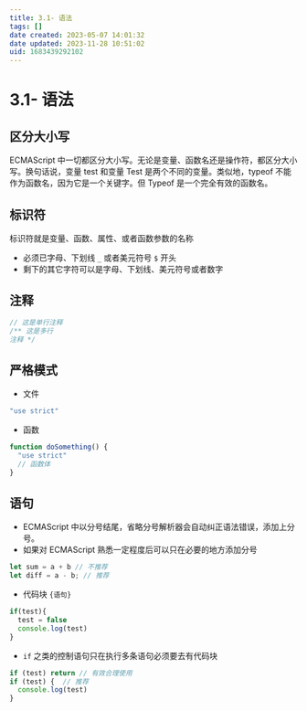 ```yaml
---
title: 3.1- 语法
tags: []
date created: 2023-05-07 14:01:32
date updated: 2023-11-28 10:51:02
uid: 1683439292102
---
```


# 3.1- 语法

## 区分大小写

ECMAScript 中一切都区分大小写。无论是变量、函数名还是操作符，都区分大小写。换句话说，变量 test 和变量 Test 是两个不同的变量。类似地，typeof 不能作为函数名，因为它是一个关键字。但 Typeof 是一个完全有效的函数名。

## 标识符

标识符就是变量、函数、属性、或者函数参数的名称

- 必须已字母、下划线 `_` 或者美元符号 `$` 开头
- 剩下的其它字符可以是字母、下划线、美元符号或者数字

## 注释

```javascript
// 这是单行注释
/** 这是多行
注释 */
```

## 严格模式

- 文件

```javascript
"use strict"
```

- 函数

```javascript
function doSomething() {
  "use strict"
  // 函数体
}
```

## 语句

- ECMAScript 中以分号结尾，省略分号解析器会自动纠正语法错误，添加上分号。
- 如果对 ECMAScript 熟悉一定程度后可以只在必要的地方添加分号

```javascript
let sum = a + b // 不推荐
let diff = a - b; // 推荐
```

- 代码块 `{语句}`

```javascript
if(test){
  test = false
  console.log(test)
}
```

- `if` 之类的控制语句只在执行多条语句必须要去有代码块

```javascript
if (test) return // 有效合理使用
if (test) {  // 推荐
  console.log(test)
}
```
